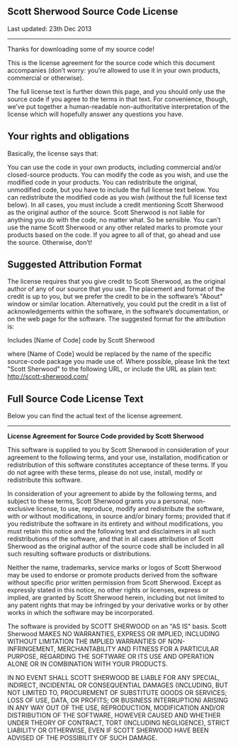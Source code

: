 <h2>Scott Sherwood Source Code License</h2> 
Last updated: 23th Dec 2013
<hr>
Thanks for downloading some of my source code!

This is the license agreement for the source code which this document accompanies (don’t worry: you’re allowed to use it in your own products, commercial or otherwise).

The full license text is further down this page, and you should only use the source code if you agree to the terms in that text. For convenience, though, we’ve put together a human-readable non-authoritative interpretation of the license which will hopefully answer any questions you have.

<h2>Your rights and obligations</h2>
Basically, the license says that:

You can use the code in your own products, including commercial and/or closed-source products.
You can modify the code as you wish, and use the modified code in your products.
You can redistribute the original, unmodified code, but you have to include the full license text below.
You can redistribute the modified code as you wish (without the full license text below).
In all cases, you must include a credit mentioning Scott Sherwood as the original author of the source.
Scott Sherwood is not liable for anything you do with the code, no matter what. So be sensible.
You can’t use the name Scott Sherwood or any other related marks to promote your products based on the code.
If you agree to all of that, go ahead and use the source. Otherwise, don’t!

<h2>Suggested Attribution Format</h2>

The license requires that you give credit to Scott Sherwood, as the original author of any of our source that you use. The placement and format of the credit is up to you, but we prefer the credit to be in the software’s "About" window or similar location. Alternatively, you could put the credit in a list of acknowledgements within the software, in the software’s documentation, or on the web page for the software. The suggested format for the attribution is:

Includes [Name of Code] code by Scott Sherwood

where [Name of Code] would be replaced by the name of the specific source-code package you made use of. Where possible, please link the text "Scott Sherwood" to the following URL, or include the URL as plain text: http://scott-sherwood.com/

<h2>Full Source Code License Text</h2>
Below you can find the actual text of the license agreement.
<hr>
<strong>License Agreement for Source Code provided by Scott Sherwood</strong>

This software is supplied to you by Scott Sherwood in consideration of your agreement to the following terms, and your use, installation, modification or redistribution of this software constitutes acceptance of these terms. If you do not agree with these terms, please do not use, install, modify or redistribute this software.

In consideration of your agreement to abide by the following terms, and subject to these terms, Scott Sherwood grants you a personal, non-exclusive license, to use, reproduce, modify and redistribute the software, with or without modifications, in source and/or binary forms; provided that if you redistribute the software in its entirety and without modifications, you must retain this notice and the following text and disclaimers in all such redistributions of the software, and that in all cases attribution of Scott Sherwood as the original author of the source code shall be included in all such resulting software products or distributions.

Neither the name, trademarks, service marks or logos of Scott Sherwood may be used to endorse or promote products derived from the software without specific prior written permission from Scott Sherwood. Except as expressly stated in this notice, no other rights or licenses, express or implied, are granted by Scott Sherwood herein, including but not limited to any patent rights that may be infringed by your derivative works or by other works in which the software may be incorporated.

The software is provided by SCOTT SHERWOOD on an "AS IS" basis. Scott Sherwood MAKES NO WARRANTIES, EXPRESS OR IMPLIED, INCLUDING WITHOUT LIMITATION THE IMPLIED WARRANTIES OF NON-INFRINGEMENT, MERCHANTABILITY AND FITNESS FOR A PARTICULAR PURPOSE, REGARDING THE SOFTWARE OR ITS USE AND OPERATION ALONE OR IN COMBINATION WITH YOUR PRODUCTS.

IN NO EVENT SHALL SCOTT SHERWOOD BE LIABLE FOR ANY SPECIAL, INDIRECT, INCIDENTAL OR CONSEQUENTIAL DAMAGES (INCLUDING, BUT NOT LIMITED TO, PROCUREMENT OF SUBSTITUTE GOODS OR SERVICES; LOSS OF USE, DATA, OR PROFITS; OR BUSINESS INTERRUPTION) ARISING IN ANY WAY OUT OF THE USE, REPRODUCTION, MODIFICATION AND/OR DISTRIBUTION OF THE SOFTWARE, HOWEVER CAUSED AND WHETHER UNDER THEORY OF CONTRACT, TORT (INCLUDING NEGLIGENCE), STRICT LIABILITY OR OTHERWISE, EVEN IF SCOTT SHERWOOD HAVE BEEN ADVISED OF THE POSSIBILITY OF SUCH DAMAGE.